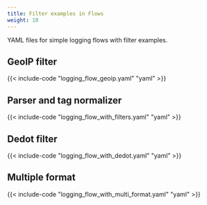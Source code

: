 ```yaml
---
title: Filter examples in Flows
weight: 10
---
```


YAML files for simple logging flows with filter examples.

## GeoIP filter

{{< include-code "logging_flow_geoip.yaml" "yaml" >}}

## Parser and tag normalizer

{{< include-code "logging_flow_with_filters.yaml" "yaml" >}}

## Dedot filter

{{< include-code "logging_flow_with_dedot.yaml" "yaml" >}}

## Multiple format

{{< include-code "logging_flow_with_multi_format.yaml" "yaml" >}}
